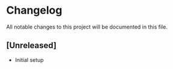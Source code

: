 # Changelog

All notable changes to this project will be documented in this file.

## [Unreleased]

- Initial setup
